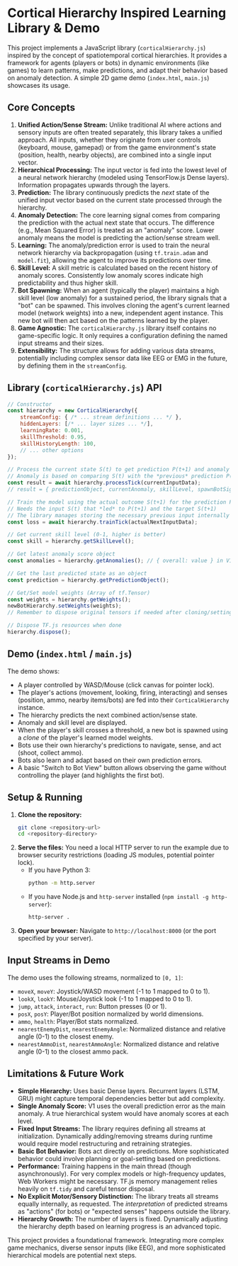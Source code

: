 # Cortical Hierarchy Inspired Learning Library & Demo

This project implements a JavaScript library (`corticalHierarchy.js`) inspired by the concept of spatiotemporal cortical hierarchies. It provides a framework for agents (players or bots) in dynamic environments (like games) to learn patterns, make predictions, and adapt their behavior based on anomaly detection. A simple 2D game demo (`index.html`, `main.js`) showcases its usage.

## Core Concepts

1.  **Unified Action/Sense Stream:** Unlike traditional AI where actions and sensory inputs are often treated separately, this library takes a unified approach. All inputs, whether they originate from user controls (keyboard, mouse, gamepad) or from the game environment's state (position, health, nearby objects), are combined into a single input vector.
2.  **Hierarchical Processing:** The input vector is fed into the lowest level of a neural network hierarchy (modeled using TensorFlow.js Dense layers). Information propagates upwards through the layers.
3.  **Prediction:** The library continuously predicts the *next* state of the unified input vector based on the current state processed through the hierarchy.
4.  **Anomaly Detection:** The core learning signal comes from comparing the prediction with the actual next state that occurs. The difference (e.g., Mean Squared Error) is treated as an "anomaly" score. Lower anomaly means the model is predicting the action/sense stream well.
5.  **Learning:** The anomaly/prediction error is used to train the neural network hierarchy via backpropagation (using `tf.train.adam` and `model.fit`), allowing the agent to improve its predictions over time.
6.  **Skill Level:** A skill metric is calculated based on the recent history of anomaly scores. Consistently low anomaly scores indicate high predictability and thus higher skill.
7.  **Bot Spawning:** When an agent (typically the player) maintains a high skill level (low anomaly) for a sustained period, the library signals that a "bot" can be spawned. This involves cloning the agent's current learned model (network weights) into a new, independent agent instance. This new bot will then act based on the patterns learned by the player.
8.  **Game Agnostic:** The `corticalHierarchy.js` library itself contains no game-specific logic. It only requires a configuration defining the named input streams and their sizes.
9.  **Extensibility:** The structure allows for adding various data streams, potentially including complex sensor data like EEG or EMG in the future, by defining them in the `streamConfig`.

## Library (`corticalHierarchy.js`) API

```javascript
// Constructor
const hierarchy = new CorticalHierarchy({
    streamConfig: { /* ... stream definitions ... */ },
    hiddenLayers: [/* ... layer sizes ... */],
    learningRate: 0.001,
    skillThreshold: 0.95,
    skillHistoryLength: 100,
    // ... other options
});

// Process the current state S(t) to get prediction P(t+1) and anomaly
// Anomaly is based on comparing S(t) with the *previous* prediction P(t)
const result = await hierarchy.processTick(currentInputData);
// result = { predictionObject, currentAnomaly, skillLevel, spawnBotSignal }

// Train the model using the actual outcome S(t+1) for the prediction P(t+1) made in the last processTick
// Needs the input S(t) that *led* to P(t+1) and the target S(t+1)
// The library manages storing the necessary previous input internally now.
const loss = await hierarchy.trainTick(actualNextInputData);

// Get current skill level (0-1, higher is better)
const skill = hierarchy.getSkillLevel();

// Get latest anomaly score object
const anomalies = hierarchy.getAnomalies(); // { overall: value } in V1

// Get the last predicted state as an object
const prediction = hierarchy.getPredictionObject();

// Get/Set model weights (Array of tf.Tensor)
const weights = hierarchy.getWeights();
newBotHierarchy.setWeights(weights);
// Remember to dispose original tensors if needed after cloning/setting

// Dispose TF.js resources when done
hierarchy.dispose();
```

## Demo (`index.html` / `main.js`)

The demo shows:
*   A player controlled by WASD/Mouse (click canvas for pointer lock).
*   The player's actions (movement, looking, firing, interacting) and senses (position, ammo, nearby items/bots) are fed into their `CorticalHierarchy` instance.
*   The hierarchy predicts the next combined action/sense state.
*   Anomaly and skill level are displayed.
*   When the player's skill crosses a threshold, a new bot is spawned using a *clone* of the player's learned model weights.
*   Bots use their own hierarchy's predictions to navigate, sense, and act (shoot, collect ammo).
*   Bots also learn and adapt based on their own prediction errors.
*   A basic "Switch to Bot View" button allows observing the game without controlling the player (and highlights the first bot).

## Setup & Running

1.  **Clone the repository:**
    ```bash
    git clone <repository-url>
    cd <repository-directory>
    ```
2.  **Serve the files:** You need a local HTTP server to run the example due to browser security restrictions (loading JS modules, potential pointer lock).
    *   If you have Python 3:
        ```bash
        python -m http.server
        ```
    *   If you have Node.js and `http-server` installed (`npm install -g http-server`):
        ```bash
        http-server .
        ```
3.  **Open your browser:** Navigate to `http://localhost:8000` (or the port specified by your server).

## Input Streams in Demo

The demo uses the following streams, normalized to `[0, 1]`:

*   `moveX`, `moveY`: Joystick/WASD movement (-1 to 1 mapped to 0 to 1).
*   `lookX`, `lookY`: Mouse/Joystick look (-1 to 1 mapped to 0 to 1).
*   `jump`, `attack`, `interact`, `run`: Button presses (0 or 1).
*   `posX`, `posY`: Player/Bot position normalized by world dimensions.
*   `ammo`, `health`: Player/Bot stats normalized.
*   `nearestEnemyDist`, `nearestEnemyAngle`: Normalized distance and relative angle (0-1) to the closest enemy.
*   `nearestAmmoDist`, `nearestAmmoAngle`: Normalized distance and relative angle (0-1) to the closest ammo pack.

## Limitations & Future Work

*   **Simple Hierarchy:** Uses basic Dense layers. Recurrent layers (LSTM, GRU) might capture temporal dependencies better but add complexity.
*   **Single Anomaly Score:** V1 uses the overall prediction error as the main anomaly. A true hierarchical system would have anomaly scores at each level.
*   **Fixed Input Streams:** The library requires defining all streams at initialization. Dynamically adding/removing streams during runtime would require model restructuring and retraining strategies.
*   **Basic Bot Behavior:** Bots act directly on predictions. More sophisticated behavior could involve planning or goal-setting based on predictions.
*   **Performance:** Training happens in the main thread (though asynchronously). For very complex models or high-frequency updates, Web Workers might be necessary. TF.js memory management relies heavily on `tf.tidy` and careful tensor disposal.
*   **No Explicit Motor/Sensory Distinction:** The library treats all streams equally internally, as requested. The *interpretation* of predicted streams as "actions" (for bots) or "expected senses" happens outside the library.
*   **Hierarchy Growth:** The number of layers is fixed. Dynamically adjusting the hierarchy depth based on learning progress is an advanced topic.

This project provides a foundational framework. Integrating more complex game mechanics, diverse sensor inputs (like EEG), and more sophisticated hierarchical models are potential next steps.